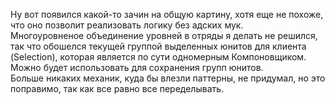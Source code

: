 Ну вот появился какой-то зачин на общую картину, хотя еще не похоже, что оно позволит реализовать логику без адских мук.  
Многоуровненое объединение уровней в отряды я делать не решился, так что обошелся текущей группой выделенных юнитов для клиента (Selection), которая является по сути одномерным Компоновщиком. Можно будет использовать для сохранения групп юнитов.  
Больше никаких механик, куда бы влезли паттерны, не придумал, но это поправимо, так как все равно все переделывать.  